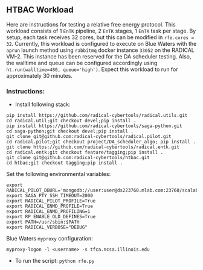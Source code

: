 ## HTBAC Workload

Here are instructions for testing a relative free energy protocol. This workload consists of 
1 `EnTK` pipeline, 2 `EnTK` stages, 1 `EnTK` task per stage. By setup, each task receives 32 cores, but 
this can be modified in `rfe.cores = 32`. Currently, this workload is configured to execute on
Blue Waters with the `aprun` launch method using `rabbitmq` docker instance `33052` on the
RADICAL VM-2. This instance has been reserved for the DA scheduler testing. Also, the walltime
and queue can be configured accordingly using `ht.run(walltime=480, queue='high')`. 
Expect this workload to run for approximately 30 minutes. 

### Instructions: 
* Install following stack:
```
pip install https://github.com/radical-cybertools/radical.utils.git
cd radical.util;git checkout devel;pip install .
pip install https://github.com/radical-cybertools/saga-python.git
cd saga-python;git checkout devel;pip install .
git clone git@github.com:radical-cybertools/radical.pilot.git
cd radical.pilot;git checkout project/DA_scheduler_algo; pip install . 
git clone https://github.com/radical-cybertools/radical.entk.git
cd radical.entk;git checkout feature/tagging;pip install .
git clone git@github.com:radical-cybertools/htbac.git
cd htbac;git checkout tagging;pip install .
```

Set the following environmental variables:

```
export RADICAL_PILOT_DBURL='mongodb://user:user@ds223760.mlab.com:23760/scalability' 
export SAGA_PTY_SSH_TIMEOUT=2000
export RADICAL_PILOT_PROFILE=True
export RADICAL_ENMD_PROFILE=True
export RADICAL_ENMD_PROFILING=1
export RP_ENABLE_OLD_DEFINES=True
export PATH=/usr/sbin:$PATH
export RADICAL_VERBOSE="DEBUG"
```

Blue Waters `myproxy` configuration: 

`myproxy-logon -l <username> -s tfca.ncsa.illinois.edu`
* To run the script: `python rfe.py` 
